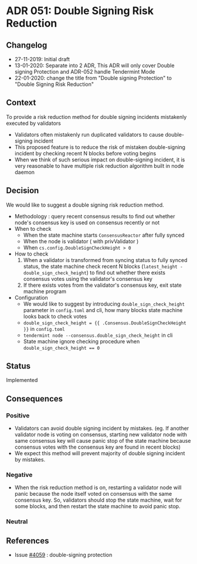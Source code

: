 # ADR 051: Double Signing Risk Reduction

## Changelog

* 27-11-2019: Initial draft
* 13-01-2020: Separate into 2 ADR, This ADR will only cover Double signing Protection and ADR-052 handle Tendermint Mode
* 22-01-2020: change the title from "Double signing Protection" to "Double Signing Risk Reduction"

## Context

To provide a risk reduction method for double signing incidents mistakenly executed by validators
- Validators often mistakenly run duplicated validators to cause double-signing incident
- This proposed feature is to reduce the risk of mistaken double-signing incident by checking recent N blocks before voting begins
- When we think of such serious impact on double-signing incident, it is very reasonable to have multiple risk reduction algorithm built in node daemon

## Decision

We would like to suggest a double signing risk reduction method.

- Methodology : query recent consensus results to find out whether node's consensus key is used on consensus recently or not
- When to check
    - When the state machine starts `ConsensusReactor` after fully synced
    - When the node is validator ( with privValidator )
    - When `cs.config.DoubleSignCheckHeight > 0`
- How to check
    1. When a validator is transformed from syncing status to fully synced status, the state machine check recent N blocks (`latest_height - double_sign_check_height`) to find out whether there exists consensus votes using the validator's consensus key
    2. If there exists votes from the validator's consensus key, exit state machine program
- Configuration
    - We would like to suggest by introducing `double_sign_check_height` parameter in `config.toml` and cli, how many blocks state machine looks back to check votes
    - <span v-pre>`double_sign_check_height = {{ .Consensus.DoubleSignCheckHeight }}`</span> in `config.toml`
    - `tendermint node --consensus.double_sign_check_height` in cli
    - State machine ignore checking procedure when `double_sign_check_height == 0`

## Status

Implemented

## Consequences

### Positive

- Validators can avoid double signing incident by mistakes. (eg. If another validator node is voting on consensus, starting new validator node with same consensus key will cause panic stop of the state machine because consensus votes with the consensus key are found in recent blocks)
- We expect this method will prevent majority of double signing incident by mistakes.

### Negative

- When the risk reduction method is on, restarting a validator node will panic because the node itself voted on consensus with the same consensus key. So, validators should stop the state machine, wait for some blocks, and then restart the state machine to avoid panic stop.

### Neutral

## References

- Issue [#4059](https://github.com/number571/tendermint/issues/4059) : double-signing protection
